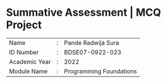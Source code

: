# Summative Assessment | MCQ Project

<table>
    <tr>
        <td>Name</td>
        <td>:</td>
        <td>Pande Radwija Sura</td>
    </tr>
    <tr>
        <td>ID Number</td>
        <td>:</td>
        <td>BDSE07-0922-023</td>
    </tr>
    <tr>
        <td>Academic Year</td>
        <td>:</td>
        <td>2022</td>
    </tr>
    <tr>
        <td>Module Name</td>
        <td>:</td>
        <td>Programming Foundations</td>
    </tr>
</table>